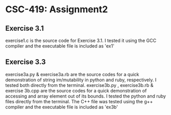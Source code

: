 # CSC-419: Assignment2

## Exercise 3.1
exercise1.c is the source code for Exercise 3.1. I tested it using the GCC compiler and the executable file is included as 'ex1'

## Exercise 3.3
exercise3a.py & exercise3a.rb are the source codes for a quick demonstration of string im/mutability in python and ruby, respectively. I tested both directly from the terminal.
exercise3b.py , exercise3b.rb & exercise 3b.cpp are the source codes for a quick demonstration of accessing and array element out of its bounds. I tested the python and ruby files directly from the terminal. The C++ file was tested using the g++ compiler and the executable file is included as 'ex3b'

